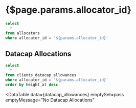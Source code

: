 # {$page.params.allocator_id}

```sql filtered_allocator_info
select
  *
from allocators
where allocator_id = '${params.allocator_id}'
```

<Grid cols=3>

<BigValue
  data={filtered_allocator_info}
  value=allocator_name
  title="Name"
/>

<BigValue
  data={filtered_allocator_info}
  value=allocator_organization_name
  title="Organization"
/>

<BigValue
  data={filtered_allocator_info}
  value=allocator_address
  title="Address"
/>

<BigValue
  data={filtered_allocator_info}
  value=initial_allowance_tibs
  title="Initial Allowance (TiBs)"
/>

<BigValue
  data={filtered_allocator_info}
  value=current_allowance_tibs
  title="Current Allowance (TiBs)"
/>

<BigValue
  data={filtered_allocator_info}
  value=is_multisig
  title="Is Multisig?"
/>

<BigValue
  data={filtered_allocator_info}
  value=created_at
  title="Created At"
/>

<BigValue
  data={filtered_allocator_info}
  value=verified_clients_count
  title="Verified Clients"
/>

<BigValue
  data={filtered_allocator_info}
  value=received_datacap_change
  title="Received Datacap Change"
/>

</Grid>

<!--
```sql datacap_balance_history
select
  updated_at::date as day,
  mean(datacap_tibs::bigint) as datacap
from allocators_datacap
where allocator_id = '${params.allocator_id}'
group by updated_at
order by updated_at desc
```

## Datacap Changes

<AreaChart
  data={datacap_balance_history}
  x=day
  y=datacap
  step=true
  emptySet=pass
/> -->

## Datacap Allocations

```sql datacap_allowances
select
  *
from clients_datacap_allowances
where allocator_id = '${params.allocator_id}'
order by height_at desc
```

<DataTable
  data={datacap_allowances}
  emptySet=pass
  emptyMessage="No Datacap Allocations"
>
  <Column id=audit_trail contentType=link linkLabel=allowance_id title="Allowance"/>
  <Column id=height_at/>
  <Column id=client_id/>
  <Column id=message_cid/>
  <Column id=allowance_tibs/>
  <Column id=is_data_public/>
  <Column id=is_from_autoverifier/>
</DataTable>

<Histogram
  data={datacap_allowances}
  x=allowance_tibs
  xAxisTitle="Datacap Allocation Size"
  emptySet=pass
  title="Datacap Allocation Size Distribution"
  emptyMessage="No Datacap Allocations"
/>
